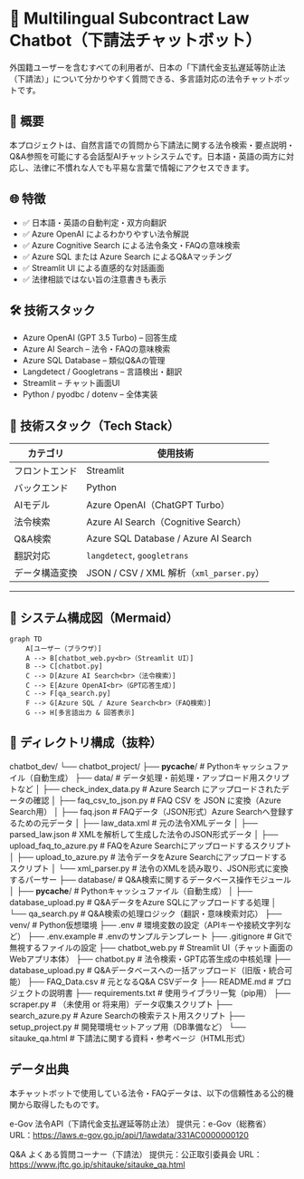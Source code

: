 # 📘 Multilingual Subcontract Law Chatbot（下請法チャットボット）

外国籍ユーザーを含むすべての利用者が、日本の「下請代金支払遅延等防止法（下請法）」について分かりやすく質問できる、多言語対応の法令チャットボットです。

## 🎯 概要

本プロジェクトは、自然言語での質問から下請法に関する法令検索・要点説明・Q&A参照を可能にする会話型AIチャットシステムです。日本語・英語の両方に対応し、法律に不慣れな人でも平易な言葉で情報にアクセスできます。

## 🌐 特徴

- ✅ 日本語・英語の自動判定・双方向翻訳
- ✅ Azure OpenAI によるわかりやすい法令解説
- ✅ Azure Cognitive Search による法令条文・FAQの意味検索
- ✅ Azure SQL または Azure Search によるQ&Aマッチング
- ✅ Streamlit UI による直感的な対話画面
- ✅ 法律相談ではない旨の注意書きも表示

## 🛠️ 技術スタック

- Azure OpenAI (GPT 3.5 Turbo) – 回答生成
- Azure AI Search – 法令・FAQの意味検索
- Azure SQL Database – 類似Q&Aの管理
- Langdetect / Googletrans – 言語検出・翻訳
- Streamlit – チャット画面UI
- Python / pyodbc / dotenv – 全体実装


## 🧱 技術スタック（Tech Stack）

| カテゴリ | 使用技術 |
|----------|------------|
| フロントエンド | Streamlit |
| バックエンド | Python |
| AIモデル | Azure OpenAI（ChatGPT Turbo） |
| 法令検索 | Azure AI Search（Cognitive Search） |
| Q&A検索 | Azure SQL Database / Azure AI Search |
| 翻訳対応 | `langdetect`, `googletrans` |
| データ構造変換 | JSON / CSV / XML 解析（`xml_parser.py`） |

---

## 🧭 システム構成図（Mermaid）

```mermaid
graph TD
    A[ユーザー（ブラウザ）]
    A --> B[chatbot_web.py<br>（Streamlit UI）]
    B --> C[chatbot.py]
    C --> D[Azure AI Search<br>（法令検索）]
    C --> E[Azure OpenAI<br>（GPT応答生成）]
    C --> F[qa_search.py]
    F --> G[Azure SQL / Azure Search<br>（FAQ検索）]
    G --> H[多言語出力 & 回答表示]
```

## 📁 ディレクトリ構成（抜粋）
chatbot_dev/
└── chatbot_project/
    ├── __pycache__/                     # Pythonキャッシュファイル（自動生成）
    ├── data/                            # データ処理・前処理・アップロード用スクリプトなど
    │   ├── check_index_data.py          # Azure Search にアップロードされたデータの確認
    │   ├── faq_csv_to_json.py           # FAQ CSV を JSON に変換（Azure Search用）
    │   ├── faq.json                     # FAQデータ（JSON形式）Azure Searchへ登録するための元データ
    │   ├── law_data.xml                 # 元の法令XMLデータ
    │   ├── parsed_law.json              # XMLを解析して生成した法令のJSON形式データ
    │   ├── upload_faq_to_azure.py       # FAQをAzure Searchにアップロードするスクリプト
    │   ├── upload_to_azure.py           # 法令データをAzure Searchにアップロードするスクリプト
    │   └── xml_parser.py                # 法令のXMLを読み取り、JSON形式に変換するパーサー
    ├── database/                        # Q&A検索に関するデータベース操作モジュール
    │   ├── __pycache__/                 # Pythonキャッシュファイル（自動生成）
    │   ├── database_upload.py           # Q&AデータをAzure SQLにアップロードする処理
    │   └── qa_search.py                 # Q&A検索の処理ロジック（翻訳・意味検索対応）
    ├── venv/                            # Python仮想環境
    ├── .env                             # 環境変数の設定（APIキーや接続文字列など）
    ├── .env.example                     # .envのサンプルテンプレート
    ├── .gitignore                       # Gitで無視するファイルの設定
    ├── chatbot_web.py                   # Streamlit UI（チャット画面のWebアプリ本体）
    ├── chatbot.py                       # 法令検索・GPT応答生成の中核処理
    ├── database_upload.py               # Q&Aデータベースへの一括アップロード（旧版・統合可能）
    ├── FAQ_Data.csv                     # 元となるQ&A CSVデータ
    ├── README.md                        # プロジェクトの説明書
    ├── requirements.txt                 # 使用ライブラリ一覧（pip用）
    ├── scraper.py                       # （未使用 or 将来用）データ収集スクリプト
    ├── search_azure.py                  # Azure Searchの検索テスト用スクリプト
    ├── setup_project.py                 # 開発環境セットアップ用（DB準備など）
    └── sitauke_qa.html                  # 下請法に関する資料・参考ページ（HTML形式）

## データ出典
本チャットボットで使用している法令・FAQデータは、以下の信頼性ある公的機関から取得したものです。

e-Gov 法令API（下請代金支払遅延等防止法）
提供元：e-Gov（総務省）
URL：https://laws.e-gov.go.jp/api/1/lawdata/331AC0000000120

Q&A よくある質問コーナー（下請法）
提供元：公正取引委員会
URL：https://www.jftc.go.jp/shitauke/sitauke_qa.html
